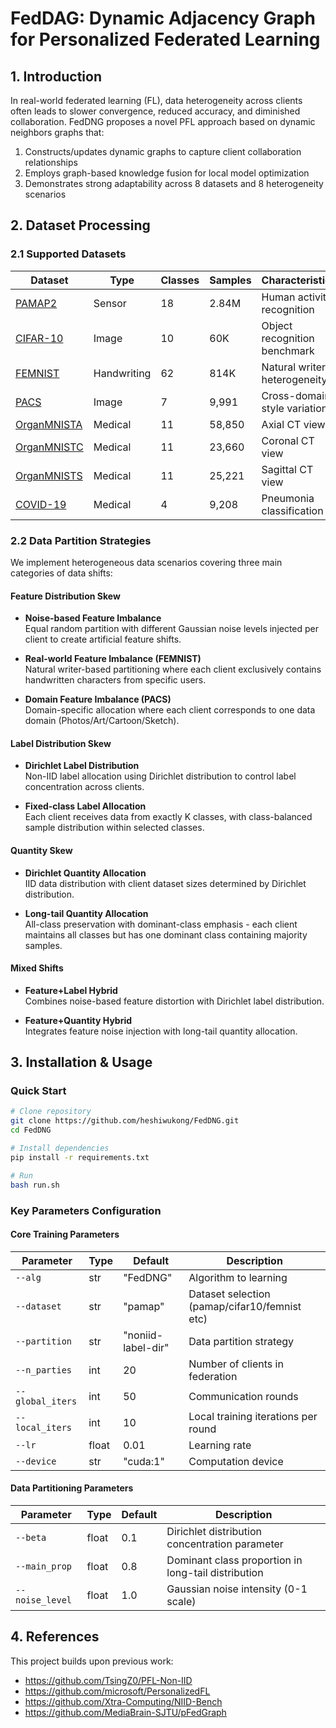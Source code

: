 # FedDAG: Dynamic Adjacency Graph for Personalized Federated Learning

## 1. Introduction
In real-world federated learning (FL), data heterogeneity across clients often leads to slower convergence, reduced accuracy, and diminished collaboration. FedDNG proposes a novel PFL approach based on dynamic neighbors graphs that:
1. Constructs/updates dynamic graphs to capture client collaboration relationships
2. Employs graph-based knowledge fusion for local model optimization
3. Demonstrates strong adaptability across 8 datasets and 8 heterogeneity scenarios

## 2. Dataset Processing
### 2.1 Supported Datasets
| Dataset | Type | Classes | Samples | Characteristics |
|---------|------|---------|---------|------------------|
| [PAMAP2](https://wjdcloud.blob.core.windows.net/dataset/cycfed/pamap.tar.gz) | Sensor | 18 | 2.84M | Human activity recognition |
| [CIFAR-10](https://www.cs.toronto.edu/~kriz/cifar-10-python.tar.gz) | Image | 10 | 60K | Object recognition benchmark |
| [FEMNIST](https://raw.githubusercontent.com/tao-shen/FEMNIST_pytorch/master/femnist.tar.gz) | Handwriting | 62 | 814K | Natural writer heterogeneity |
| [PACS](https://wjdcloud.blob.core.windows.net/dataset/PACS.zip) | Image | 7 | 9,991 | Cross-domain style variations |
| [OrganMNISTA](https://wjdcloud.blob.core.windows.net/dataset/cycfed/medmnistA.tar.gz) | Medical | 11 | 58,850 | Axial CT view |
| [OrganMNISTC](https://wjdcloud.blob.core.windows.net/dataset/cycfed/medmnistC.tar.gz) | Medical | 11 | 23,660 | Coronal CT view |
| [OrganMNISTS](https://wjdcloud.blob.core.windows.net/dataset/cycfed/medmnist.tar.gz) | Medical | 11 | 25,221 | Sagittal CT view |
| [COVID-19](https://wjdcloud.blob.core.windows.net/dataset/cycfed/covid19.tar.gz) | Medical | 4 | 9,208 | Pneumonia classification |

### 2.2 Data Partition Strategies
We implement heterogeneous data scenarios covering three main categories of data shifts:

#### Feature Distribution Skew
- **Noise-based Feature Imbalance**  
  Equal random partition with different Gaussian noise levels injected per client to create artificial feature shifts.

- **Real-world Feature Imbalance (FEMNIST)**  
  Natural writer-based partitioning where each client exclusively contains handwritten characters from specific users.

- **Domain Feature Imbalance (PACS)**  
  Domain-specific allocation where each client corresponds to one data domain (Photos/Art/Cartoon/Sketch).

#### Label Distribution Skew
- **Dirichlet Label Distribution**  
  Non-IID label allocation using Dirichlet distribution to control label concentration across clients.

- **Fixed-class Label Allocation**  
  Each client receives data from exactly K classes, with class-balanced sample distribution within selected classes.

#### Quantity Skew
- **Dirichlet Quantity Allocation**  
  IID data distribution with client dataset sizes determined by Dirichlet distribution.

- **Long-tail Quantity Allocation**  
  All-class preservation with dominant-class emphasis - each client maintains all classes but has one dominant class containing majority samples.

#### Mixed Shifts
- **Feature+Label Hybrid**  
  Combines noise-based feature distortion with Dirichlet label distribution.

- **Feature+Quantity Hybrid**  
  Integrates feature noise injection with long-tail quantity allocation.

## 3. Installation & Usage
### Quick Start
```bash
# Clone repository
git clone https://github.com/heshiwukong/FedDNG.git
cd FedDNG

# Install dependencies
pip install -r requirements.txt

# Run 
bash run.sh
```
### Key Parameters Configuration
#### Core Training Parameters
| Parameter | Type | Default | Description |
|-----------|------|---------|-------------|
| `--alg` | str | "FedDNG" | Algorithm to learning|
| `--dataset` | str | "pamap" | Dataset selection (pamap/cifar10/femnist etc) |
| `--partition` | str | "noniid-label-dir" | Data partition strategy |
| `--n_parties` | int | 20 | Number of clients in federation |
| `--global_iters` | int | 50 | Communication rounds |
| `--local_iters` | int | 10 | Local training iterations per round |
| `--lr` | float | 0.01 | Learning rate |
| `--device` | str | "cuda:1" | Computation device |

#### Data Partitioning Parameters
| Parameter | Type | Default | Description |
|-----------|------|---------|-------------|
| `--beta` | float | 0.1 | Dirichlet distribution concentration parameter |
| `--main_prop` | float | 0.8 | Dominant class proportion in long-tail distribution |
| `--noise_level` | float | 1.0 | Gaussian noise intensity (0-1 scale) |

## 4. References
This project builds upon previous work:
- https://github.com/TsingZ0/PFL-Non-IID
- https://github.com/microsoft/PersonalizedFL
- https://github.com/Xtra-Computing/NIID-Bench
- https://github.com/MediaBrain-SJTU/pFedGraph
